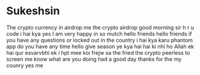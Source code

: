 # Sukeshsin
The crypto currency in airdrop me 
the crypto airdrop 
good morning sir 
h r u code 
i hai kya 
yes I am very happy 
in so mutch
hello friends 
hello friends if you have any questions or locked out 
in the country 
i hai kya karu phantom app 
do you have any time 
hello give season 
ye kya hai hai ki nhi ho 
Allah ek hai qur esvarvbhi ek
i hpt mee koi frejw
sa the fried
the crypto peerless to screen me know what are you doing 
had a good day thanks for 
the my counry 
yes me 
